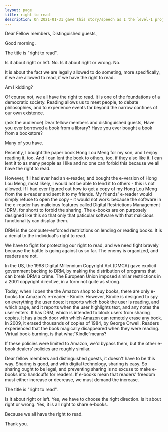 ```yaml
---
layout: page
title: right to read
description: On 2021-01-31 gave this story/speech as I the level-1 project-2 of my 2nd Pathways in Yulife club of Toastmaster.
---
```



Dear Fellow members,
Distinguished guests,

Good morning.

The title is "right to read".

Is it about right or left. No.
Is it about right or wrong. No.

It is about the fact we are legally allowed to do someting, more specifically, if we are
allowed to read, if we have the right to read.

Am I kidding?

Of course not, we all have the right to read. It is one of the foundations of a democratic
society. Reading allows us to meet people, to debate philosophies, and to experience events
far beyond the narrow confines of our own existence.

(ask the audience)
Dear fellow members and distinguished guests,
Have you ever borrowed a book from a library?
Have you ever bought a book from a bookstore?

Many of you have.

Recently, I bought the paper book Hong Lou Meng for my son, and I enjoy reading it, too.
And I can lent the book to others, too, if they also like it. I can lent it to as many
people as I like and no one can forbid this because we all have the right to read.

However, if I had ever had an e-reader, and bought the e-version of Hong Lou Meng, most
likely, I would not be able to lend it to others - this is not allowed. If I had ever
figured out how to get a copy of my Hong Lou Meng from the e-reader and sent it to my
friends. My friends' e-reader would simply refuse to open the copy - it would not work:
because the software in the e-reader has malicious features called Digital Restrictions
Management (DRM, for short) to forbid the sharing. The e-books are on purposely designed
like this so that only that paticular software with that malicious functionality can
display them.

DRM is the computer-enforced restrictions on lending or reading books. It is a denial to
the individual's right to read.

We have to fight for protecting our right to read, and we need fight bravely because
the battle is going against us so far. The enemy is organized, and readers are not.

In the US, the 1998 Digital Millennium Copyright Act (DMCA) gave explicit government
backing to DRM, by making the distribution of programs that can break DRM a crime.
The European Union imposed similar restrictions in a 2001 copyright directive, in a
form not quite as strong.

Today, when I open the the Amazon shop to buy books, there are only e-books for
Amazon's e-reader - Kindle. However, Kindle is designed to spy on everything the user
does: it reports which book the user is reading, and which page, and it reports
when the user highlights text, and any notes the user enters. It has DRM, which
is intended to block users from sharing copies. It has a back door with which
Amazon can remotely erase any book. In 2009, it erased thousands of copies of 1984,
by George Orwell. Readers experienced that the book magically disappeared when they
were reading. Virtual book-burning, is that what“Kindle”means?

If these policies were limited to Amazon, we'd bypass them, but the other e-book
dealers' policies are roughly similar.

Dear fellow members and distinguished guests, it doesn't have to be this way. Sharing
is good, and with digital technology, sharing is easy. So sharing ought to be legal,
and preventing sharing is no excuse to make e-books into handcuffs for readers. If
e-books mean that readers' freedom must either increase or decrease, we must demand
the increase.

The title is "right to read".

Is it about right or left. Yes, we have to choose the right direction.
Is it about right or wrong. Yes, it is all right to share e-books.

Because we all have the right to read.

Thank you.